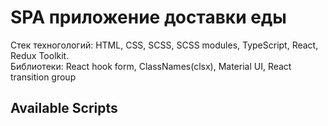 # SPA приложение доставки еды

Стек техногологий: HTML, CSS, SCSS, SCSS modules, TypeScript, React, Redux Toolkit. <br/>
Библиотеки: React hook form, ClassNames(clsx), Material UI, React transition group

## Available Scripts


